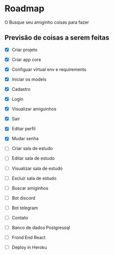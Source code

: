 # Roadmap

O Busque seu amiginho coisas para fazer

## Previsão de coisas a serem feitas

 - [x] Criar projeto
 - [x] Criar app core
 - [x] Configuar virtual env e requirements
 - [x] Iniciar os models
 - [X] Cadastro
 - [X] Login
 - [X] Visualizar amiguinhos
 - [x] Sair
 - [x] Editar perfil
 - [X] Mudar senha
 - [ ] Criar sala de estudo
 - [ ] Editar sala de estudo
 - [ ] Visualizar sala de estudo
 - [ ] Excluir sala de estudo
 - [ ] Buscar amiginhos
 - [ ] Bot discord
 - [ ] Bot telegram
 - [ ] Contato
 - [ ] Banco de dados Postgressql
 - [ ] Frond End React
 - [ ] Deploy in Heroku 
 
